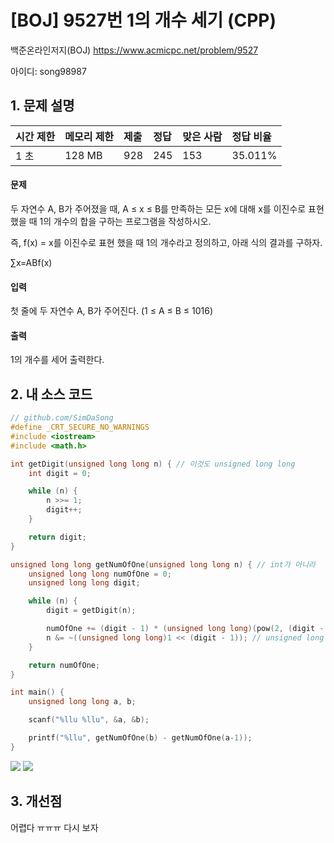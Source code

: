 # [BOJ] 9527번 1의 개수 세기 (CPP)

백준온라인저지(BOJ) https://www.acmicpc.net/problem/9527

아이디: song98987



## 1. 문제 설명

| 시간 제한 | 메모리 제한 | 제출 | 정답 | 맞은 사람 | 정답 비율 |
| :-------- | :---------- | :--- | :--- | :-------- | :-------- |
| 1 초      | 128 MB      | 928  | 245  | 153       | 35.011%   |

#### 문제

두 자연수 A, B가 주어졌을 때, A ≤ x ≤ B를 만족하는 모든 x에 대해 x를 이진수로 표현했을 때 1의 개수의 합을 구하는 프로그램을 작성하시오.

즉, f(x) = x를 이진수로 표현 했을 때 1의 개수라고 정의하고, 아래 식의 결과를 구하자.



∑x=ABf(x)



#### 입력

첫 줄에 두 자연수 A, B가 주어진다. (1 ≤ A ≤ B ≤ 1016)

#### 출력

1의 개수를 세어 출력한다.



## 2. 내 소스 코드

```C++
// github.com/SimDaSong
#define _CRT_SECURE_NO_WARNINGS
#include <iostream>
#include <math.h>

int getDigit(unsigned long long n) { // 이것도 unsigned long long
	int digit = 0;

	while (n) {
		n >>= 1;
		digit++;
	}

	return digit;
}

unsigned long long getNumOfOne(unsigned long long n) { // int가 아니라
	unsigned long long numOfOne = 0;
	unsigned long long digit;

	while (n) {
		digit = getDigit(n);

		numOfOne += (digit - 1) * (unsigned long long)(pow(2, (digit - 2))) + (n - (unsigned long long)pow(2, digit - 1) + 1);
		n &= ~((unsigned long long)1 << (digit - 1)); // unsigned long long으로 형식 지정 해줘야 함
	}

	return numOfOne;
}

int main() {
	unsigned long long a, b;

	scanf("%llu %llu", &a, &b);

	printf("%llu", getNumOfOne(b) - getNumOfOne(a-1));
}
```

<img src="/images/9527번(1).png">

<img src="/images/9527번(2).png">



## 3. 개선점

어렵다 ㅠㅠㅠ 다시 보자
